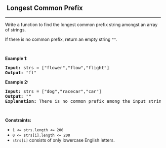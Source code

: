 <h2>  Longest Common Prefix</h2><hr><div><p>Write a function to find the longest common prefix string amongst an array of strings.</p>

<p>If there is no common prefix, return an empty string <code>""</code>.</p>

<p>&nbsp;</p>
<p><strong>Example 1:</strong></p>

<pre><strong>Input:</strong> strs = ["flower","flow","flight"]
<strong>Output:</strong> "fl"
</pre>

<p><strong>Example 2:</strong></p>

<pre><strong>Input:</strong> strs = ["dog","racecar","car"]
<strong>Output:</strong> ""
<strong>Explanation:</strong> There is no common prefix among the input strings.
</pre>

<p>&nbsp;</p>
<p><strong>Constraints:</strong></p>

<ul>
	<li><code>1 &lt;= strs.length &lt;= 200</code></li>
	<li><code>0 &lt;= strs[i].length &lt;= 200</code></li>
	<li><code>strs[i]</code> consists of only lowercase English letters.</li>
</ul>
</div>